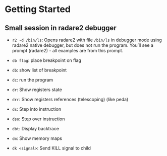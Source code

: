 # Getting Started

## Small session in radare2 debugger

* `r2 -d /bin/ls`: Opens radare2 with file `/bin/ls` in debugger mode using radare2 native debugger, but does not run the program. You’ll see a prompt (radare2) - all examples are from this prompt.

* `db flag`: place breakpoint on flag

* `db`: show list of breakpoint

* `dc`: run the program

* `dr`: Show registers state

* `drr`: Show registers references (telescoping) (like peda)  

* `ds`: Step into instruction

* `dso`: Step over instruction

* `dbt`: Display backtrace

* `dm`: Show memory maps 

* `dk <signal>`: Send KILL signal to child

